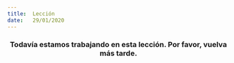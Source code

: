 ```yaml
---
title:  Lección
date:   29/01/2020
---
```


### <center>Todavía estamos trabajando en esta lección. Por favor, vuelva más tarde.</center>